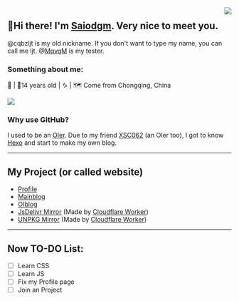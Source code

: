 <img align='right' src='https://files.imgdb.cn/static/images/8b/55/62ecc09c8c61dc3b8e198b55.jpg'>

## 🎉Hi there! I'm [Saiodgm](https://github.com/cqbzljt). Very nice to meet you.

@cqbzljt is my old nickname. If you don't want to type my name, you can call me ljt. @[MqvqM](https://github.com/MqvqM) is my tester.

### Something about me:

👩 | 🍰14 years old | ♑ | :world_map: Come from Chongqing, China

![](https://github-readme-stats.vercel.app/api/?username=cqbzljt)

### Why use GitHub?

I used to be an [OIer](https://oier.baoshuo.dev/). Due to my friend [XSC062](https://xsc062.gitee.io) (an OIer too), I got to know [Hexo](https://hexo.io) and start to make my own blog.

***

## My Project (or called website)

- [Profile](https://saiodgm.gq)
- [Mainblog](https://blog.saiodgm.gq)
- [OIblog](https://oi.saiodgm.gq)
- [JsDelivr Mirror](https://j.saiodgm.gq) (Made by [Cloudflare Worker](https://workers.cloudflare.com/))
- [UNPKG Mirror](https://u.saiodgm.gq) (Made by [Cloudflare Worker](https://workers.cloudflare.com/))

***

## Now TO-DO List:
 - [ ] Learn CSS
 - [ ] Learn JS
 - [ ] Fix my Profile page
 - [ ] Join an Project
